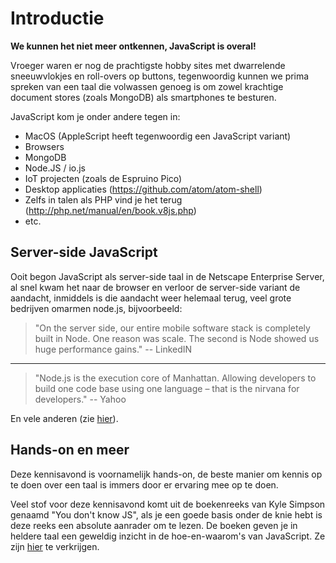 # Introductie

**We kunnen het niet meer ontkennen, JavaScript is overal!**

Vroeger waren er nog de prachtigste hobby sites met dwarrelende sneeuwvlokjes en roll-overs op buttons, tegenwoordig kunnen we prima spreken van een taal die volwassen genoeg is om zowel krachtige document stores (zoals MongoDB) als smartphones te besturen.

JavaScript kom je onder andere tegen in:

- MacOS (AppleScript heeft tegenwoordig een JavaScript variant)
- Browsers
- MongoDB
- Node.JS / io.js
- IoT projecten (zoals de Espruino Pico)
- Desktop applicaties (https://github.com/atom/atom-shell)
- Zelfs in talen als PHP vind je het terug (http://php.net/manual/en/book.v8js.php)
- etc.

## Server-side JavaScript
Ooit begon JavaScript als server-side taal in de Netscape Enterprise Server, al snel kwam het naar de browser en verloor de server-side variant de aandacht, inmiddels is die aandacht weer helemaal terug, veel grote bedrijven omarmen node.js, bijvoorbeeld:

> "On the server side, our entire mobile software stack is completely built in Node. One reason was scale. The second is Node showed us huge performance gains." -- LinkedIN
---
>"Node.js is the execution core of Manhattan. Allowing developers to build one code base using one language – that is the nirvana for developers." -- Yahoo

En vele anderen (zie [hier](http://nodejs.org/industry/)).

## Hands-on en meer
Deze kennisavond is voornamelijk hands-on, de beste manier om kennis op te doen over een taal is immers door er ervaring mee op te doen.

Veel stof voor deze kennisavond komt uit de boekenreeks van Kyle Simpson genaamd "You don't know JS", als je een goede basis onder de knie hebt is deze reeks een absolute aanrader om te lezen. De boeken geven je in heldere taal een geweldig inzicht in de hoe-en-waarom's van JavaScript.
Ze zijn [hier](https://github.com/getify/You-Dont-Know-JS/blob/master/README.md#titles) te verkrijgen.

